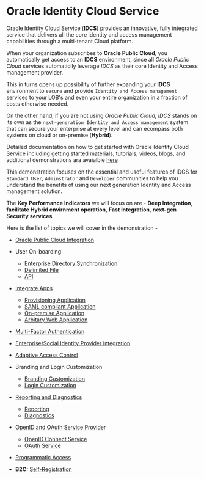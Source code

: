 # Oracle Identity Cloud Service

Oracle Identity Cloud Service (**IDCS**) provides an innovative, fully integrated service that delivers all the core identity and access management capabilities through a multi-tenant Cloud platform. 

When your organization subscribes to **Oracle Public Cloud**, you automatically get access to an **IDCS** environment, since all *Oracle Public Cloud* services automaticlly leverage *IDCS* as their core Identity and Access management provider.

This in turns opens up possibility of further expanding your **IDCS** environment to `secure` and provide `Identity and Access management` services to your LOB's and even your entire organization in a fraction of costs otherwise needed.

On the other hand, if you are not using *Oracle Public Cloud*, *IDCS* stands on its own as the `next-generation Identity and Access management` system that can secure your enterprise at every level and can ecompass both systems on cloud or on-premise (**Hybrid**). 

Detailed documentation on how to get started with Oracle Identity Cloud Service including getting started materials, tutorials, videos, blogs, and additional demonstrations ara avaialble [here](https://docs.oracle.com/en/cloud/paas/identity-cloud/index.html)

This demonstration focuses on the essential and useful features of IDCS for `Standard User`, `Adminstrator` and `Developer` communities to help you understand the benefits of using our next generation Identity and Access management solution.

The **Key Performance Indicators** we will focus on are - **Deep Integration**, **facilitate Hybrid envirnment operation**, **Fast Integration**, **next-gen Security services**


Here is the list of topics we will cover in the demonstration -

* [Oracle Public Cloud Integration](contents/OPCIntegration.md)

* User On-boarding 
	* [Enterprise Directory Synchronization](contents/OPCIntegration.md)
	* [Delimited File](contents/UO-Filew.md)
	* [API](contents/OPCIntegration.md)

* [Integrate Apps](contents/OPCIntegration.md) 
	* [Provisioning Application](contents/OPCIntegration.md)
	* [SAML compliant Application](contents/OPCIntegration.md)
	* [On-premise Application](contents/OPCIntegration.md)
	* [Arbitary Web Application](contents/OPCIntegration.md)

* [Multi-Factor Authentication](contents/OPCIntegration.md)

* [Enterprise/Social Identity Provider Integration](contents/OPCIntegration.md)

* [Adaptive Access Control](contents/OPCIntegration.md)

* Branding and Login Customization

	* [Branding Customization](contents/OPCIntegration.md)
	* [Login Customization](contents/OPCIntegration.md)

* [Reporting and Diagnostics](contents/OPCIntegration.md)

	* [Reporting](contents/OPCIntegration.md)
	* [Diagnostics](contents/OPCIntegration.md)

* [OpenID and OAuth Service Provider](contents/OPCIntegration.md)

	* [OpenID Connect Service](contents/OPCIntegration.md)
	* [OAuth Service](contents/OPCIntegration.md)

* [Programmatic Access](contents/OPCIntegration.md)

* **B2C:** [Self-Registration](contents/OPCIntegration.md)
	